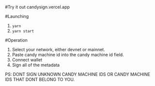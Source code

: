 #Try it out
candysign.vercel.app

#Launching

1. `yarn`
2. `yarn start`

#Operation

1. Select your network, either devnet or mainnet.
2. Paste candy machine id into the candy machine id field.
3. Connect wallet
4. Sign all of the metadata

PS: DONT SIGN UNKNOWN CANDY MACHINE IDS OR CANDY MACHINE IDS THAT DONT BELONG TO YOU.
